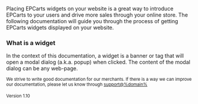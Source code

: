 Placing EPCarts widgets on your website is a great way to introduce EPCarts to your users and drive more sales through your online store. The following documentation will guide you through the process of getting EPCarts widgets displayed on your website.

<div class="panel panel-primary">
  <div class="panel-heading">
    <h3 class="panel-title">What is a widget</h3>
  </div>
  <div class="panel-body">
    In the context of this documentation, a widget is a banner or tag that will open a modal dialog (a.k.a. popup) when clicked. The content of the modal dialog can be any web-page.
  </div>
</div>

<small>We strive to write good documentation for our merchants. If there is a way we can improve our documentation, please let us know through <a href="mailto:support@%domain%?Subject=EPCarts Documentation">support@%domain%</a></small>
<br>
<br>
<small>Version 1.10</small>
